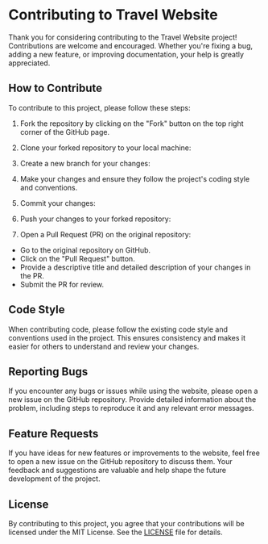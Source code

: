 # Contributing to Travel Website

Thank you for considering contributing to the Travel Website project! Contributions are welcome and encouraged. Whether you're fixing a bug, adding a new feature, or improving documentation, your help is greatly appreciated.

## How to Contribute

To contribute to this project, please follow these steps:

1. Fork the repository by clicking on the "Fork" button on the top right corner of the GitHub page.

2. Clone your forked repository to your local machine:

3. Create a new branch for your changes:

4. Make your changes and ensure they follow the project's coding style and conventions.

5. Commit your changes:

6. Push your changes to your forked repository:

7. Open a Pull Request (PR) on the original repository:
- Go to the original repository on GitHub.
- Click on the "Pull Request" button.
- Provide a descriptive title and detailed description of your changes in the PR.
- Submit the PR for review.

## Code Style

When contributing code, please follow the existing code style and conventions used in the project. This ensures consistency and makes it easier for others to understand and review your changes.

## Reporting Bugs

If you encounter any bugs or issues while using the website, please open a new issue on the GitHub repository. Provide detailed information about the problem, including steps to reproduce it and any relevant error messages.

## Feature Requests

If you have ideas for new features or improvements to the website, feel free to open a new issue on the GitHub repository to discuss them. Your feedback and suggestions are valuable and help shape the future development of the project.

## License

By contributing to this project, you agree that your contributions will be licensed under the MIT License. See the [LICENSE](LICENSE) file for details.
